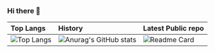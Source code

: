 ### Hi there 👋
| Top Langs |   History   | Latest Public repo                 |
| :-------- | :------- | :------------------------- |
| ![Top Langs](https://github-readme-stats.vercel.app/api/top-langs/?username=torika2&layout=compact) | ![Anurag's GitHub stats](https://github-readme-stats.vercel.app/api?username=torika2&show_icons=true&theme=radical)|![Readme Card](https://github-readme-stats.vercel.app/api/pin/?username=torika2&repo=MusicRoom_Laravel)|
<!--
**torika2/torika2** is a ✨ _special_ ✨ repository because its `README.md` (this file) appears on your GitHub profile.

Here are some ideas to get you started:

- 🔭 I’m currently working on ...
- 🌱 I’m currently learning ...
- 👯 I’m looking to collaborate on ...
- 🤔 I’m looking for help with ...
- 💬 Ask me about ...
- 📫 How to reach me: ...
- 😄 Pronouns: ...
- ⚡ Fun fact: ...
-->
